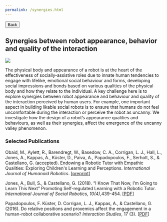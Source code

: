 ```yaml
---
permalink: /synergies.html
---
```

<link rel="stylesheet" type="text/css" href="../../assets/css/button.css">

<button class="button black" onclick="window.location.href='../research/'" type="button">
	Back</button>

## Synergies between robot appearance, behavior and quality of the interaction

![](../images/research-synergies.jpg)

 The physical body and appearance of a robot is at the heart of the effectiveness of socially-assistive roles due to innate human tendencies to engage with lifelike, emotional social behaviour and forms, developing social impressions and bonds based on various qualities of the physical body and how they relate to the individual. A key challenge here is to explore synergies between robot appearance and behaviour and quality of the interaction perceived by human users. For example, one important aspect in building likable social robots is to ensure that humans do not feel uncomfortable during the interaction or perceive the robot as uncanny. We investigate how the design of a robot’s appearance qualities and behaviours, as well as their synergies, affect the emergence of the uncanny valley phenomenon.
 
### Selected Publications

Obaid, M., Aylett, R., Barendregt, W., Basedow, C. A., Corrigan, L. J., Hall, L., Jones, A., Kappas, A., Küster, D., Paiva, A., Papadopoulos, F., Serholt, S., & Castellano, G. (accepted). Endowing a Robotic Tutor with Empathic Qualities: Exploring Children's Learning and Perceptions. *International Journal of Humanoid Robotics*. [[preprint](http://user.it.uu.se/~ginca820/MO-EtAl-IJHR-2018.pdf)]  

Jones, A., Bull, S., & Castellano, G. (2018). “I Know That Now, I’m Going to Learn This Next” Promoting Self-regulated Learning with a Robotic Tutor. *International Journal of Social Robotics, 10(4)*,439-454. [[PDF](http://user.it.uu.se/~ginca820/AJ-EtAl-IJSR-2018.pdf)]

Papadopoulos, F. Küster, D. Corrigan, L. J., Kappas, A., & Castellano, G. (2016). Do relative positions and proxemics affect the engagement in a human-robot collaborative scenario? *Interaction Studies*, 17 (3). [[PDF](http://user.it.uu.se/~ginca820/FP-EtAl-IS-2016.pdf)]